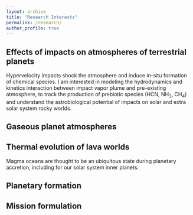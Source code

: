 ```yaml
---
layout: archive
title: "Research Interests"
permalink: /research/
author_profile: true
---
```


## Effects of impacts on atmospheres of terrestrial planets

Hypervelocity impacts shock the atmosphere and induce in-situ formation of chemical species. I am interested in modeling the hydrodynamics and kinetics interaction between impact vapor plume and pre-existing atmosphere, to track the production of prebiotic species (HCN, NH$_3$, CH$_4$) and understand the astrobiological potential of impacts on solar and extra solar system rocky worlds.

## Gaseous planet atmospheres



## Thermal evolution of lava worlds

Magma oceans are thought to be an ubiquitous state during planetary accretion, including for our solar system inner planets.

## Planetary formation

## Mission formulation
